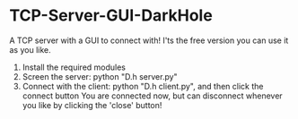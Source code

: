 # TCP-Server-GUI-DarkHole
A TCP server with a GUI to connect with! I'ts the free version you can use it as you like.

1. Install the required modules
2. Screen the server:
python "D.h server.py"
3. Connect with the client:
python "D.h client.py", and then click the connect button
You are connected now, but can disconnect whenever you like by clicking the 'close' button!
  
